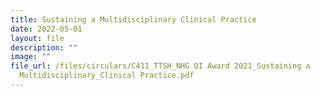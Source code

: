 ```yaml
---
title: Sustaining a Multidisciplinary Clinical Practice
date: 2022-05-01
layout: file
description: ""
image: ""
file_url: /files/circulars/C411_TTSH_NHG QI Award 2021_Sustaining a
  Multidisciplinary_Clinical Practice.pdf
---
```


